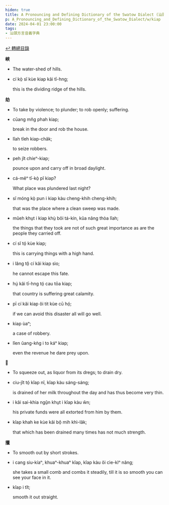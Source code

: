 ```yaml
---
hiden: true
title: A Pronouncing and Defining Dictionary of the Swatow Dialect (汕頭方言音義字典) / kiap
p: A_Pronouncing_and_Defining_Dictionary_of_the_Swatow_Dialect/w/kiap
date: 2024-04-01 23:00:00
tags: 
- 汕頭方言音義字典
---
```


[↩️ 轉總目錄](/A_Pronouncing_and_Defining_Dictionary_of_the_Swatow_Dialect)


**峽**
- The water-shed of hills.

- cí kò̤ sĭ kùe kiap kâi tī-hng;

  this is the dividing ridge of the hills.

**劫**
- To take by violence; to plunder; to rob openly; suffering.

- cūang mn̂g phah kiap;

  break in the door and rob the house.

- lîah tîeh kiap-châk;

  to seize robbers.

- peh jît chíeⁿ-kiap;

  pounce upon and carry off in broad daylight.

- cá-mêⁿ tī-kò̤ pĭ kiap?

  What place was plundered last night?

- sĭ móng kò̤ pun i kiap kàu cheng-khih cheng-khih;

  that was the place where a clean sweep was made.

- mûeh khṳt i kiap khṳ̀ bŏi tá-kín, kŭa nâng thòa lîah;

  the things that they took are not of such great importance as are the people they carried off.

- cí sĭ tó̤ kùe kiap;

  this is carrying things with a high hand.

- i lâng tô̤ cí kâi kiap sìo;

  he cannot escape this fate.

- hṳ́ kâi tī-hng tó̤ cau tōa kiap;

  that country is suffering great calamity.

- pī cí kâi kiap ŏi tit kùe cū hó̤;

  if we can avoid this disaster all will go well.

- kiap ùaⁿ;

  a case of robbery.

- lîen ûang-kǹg i to káⁿ kiap;

  even the revenue he dare prey upon.

**𢯰**
- To squeeze out, as liquor from its dregs; to drain dry.

- ciu-jît tó̤ kîap nĭ, kîap kàu sáng-sáng;

  is drained of her milk throughout the day and has thus become very thin.

- i kâi sai-khia ngṳ̂n khṳt i kîap kàu ŵn;

  his private funds were all extorted from him by them.

- kîap khah ke kùe kâi bô̤ mih khì-lâk;

  that which has been drained many times has not much strength.

**擸**
- To smooth out by short strokes.

- i cang siu-kíaⁿ, khuaⁿ-khuaⁿ kîap, kîap kàu ŏi cìe-kìⁿ nâng;

  she takes a small comb and combs it steadily, till it is so smooth you can see your face in it.

- kîap i tît;

  smooth it out straight.
